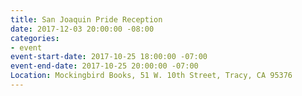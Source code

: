 ```yaml
---
title: San Joaquin Pride Reception
date: 2017-12-03 20:00:00 -08:00
categories:
- event
event-start-date: 2017-10-25 18:00:00 -07:00
event-end-date: 2017-10-25 20:00:00 -07:00
Location: Mockingbird Books, 51 W. 10th Street, Tracy, CA 95376
---
```


